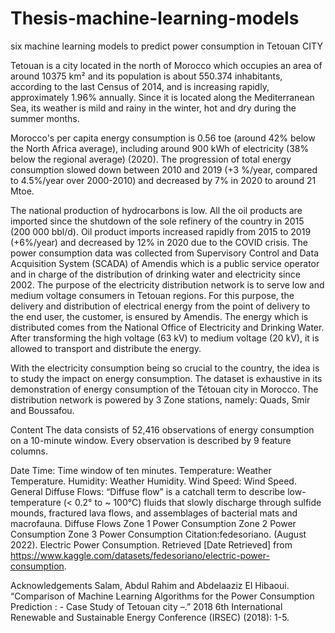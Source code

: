 # Thesis-machine-learning-models
six machine learning models to predict power consumption in Tetouan CITY


Tetouan is a city located in the north of Morocco which occupies an area of around 10375 km² and its population is about 550.374 inhabitants, according to the last Census of 2014, and is increasing rapidly, approximately 1.96% annually. Since it is located along the Mediterranean Sea, its weather is mild and rainy in the winter, hot and dry during the summer months.

Morocco's per capita energy consumption is 0.56 toe (around 42% below the North Africa average), including around 900 kWh of electricity (38% below the regional average) (2020). The progression of total energy consumption slowed down between 2010 and 2019 (+3 %/year, compared to 4.5%/year over 2000-2010) and decreased by 7% in 2020 to around 21 Mtoe.

The national production of hydrocarbons is low. All the oil products are imported since the shutdown of the sole refinery of the country in 2015 (200 000 bbl/d). Oil product imports increased rapidly from 2015 to 2019 (+6%/year) and decreased by 12% in 2020 due to the COVID crisis. The power consumption data was collected from Supervisory Control and Data Acquisition System (SCADA) of Amendis which is a public service operator and in charge of the distribution of drinking water and electricity since 2002. The purpose of the electricity distribution network is to serve low and medium voltage consumers in Tetouan regions. For this purpose, the delivery and distribution of electrical energy from the point of delivery to the end user, the customer, is ensured by Amendis. The energy which is distributed comes from the National Office of Electricity and Drinking Water. After transforming the high voltage (63 kV) to medium voltage (20 kV), it is allowed to transport and distribute the energy.

With the electricity consumption being so crucial to the country, the idea is to study the impact on energy consumption. The dataset is exhaustive in its demonstration of energy consumption of the Tétouan city in Morocco. The distribution network is powered by 3 Zone stations, namely: Quads, Smir and Boussafou.

Content
The data consists of 52,416 observations of energy consumption on a 10-minute window. Every observation is described by 9 feature columns.

Date Time: Time window of ten minutes.
Temperature: Weather Temperature.
Humidity: Weather Humidity.
Wind Speed: Wind Speed.
General Diffuse Flows: “Diffuse flow” is a catchall term to describe low-temperature (< 0.2° to ~ 100°C) fluids that slowly discharge through sulfide mounds, fractured lava flows, and assemblages of bacterial mats and macrofauna.
Diffuse Flows
Zone 1 Power Consumption
Zone 2 Power Consumption
Zone 3 Power Consumption
Citation:fedesoriano. (August 2022). Electric Power Consumption. Retrieved [Date Retrieved] from https://www.kaggle.com/datasets/fedesoriano/electric-power-consumption.

Acknowledgements
Salam, Abdul Rahim and Abdelaaziz El Hibaoui. “Comparison of Machine Learning Algorithms for the Power Consumption Prediction : - Case Study of Tetouan city –.” 2018 6th International Renewable and Sustainable Energy Conference (IRSEC) (2018): 1-5.
